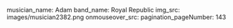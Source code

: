 musician_name: Adam
band_name: Royal Republic
img_src: images/musician2382.png
onmouseover_src: 
pagination_pageNumber: 143